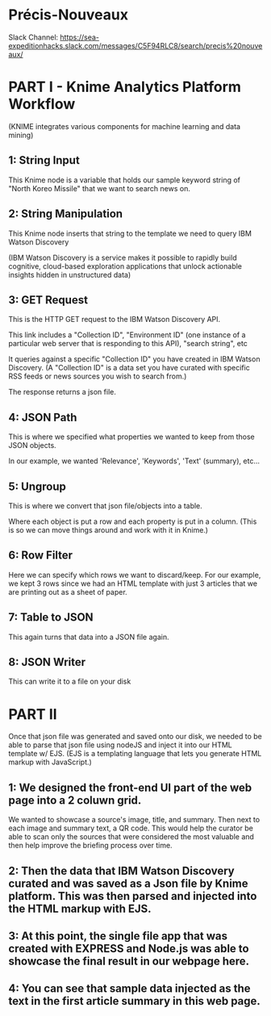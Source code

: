 # Précis-Nouveaux

Slack Channel: https://sea-expeditionhacks.slack.com/messages/C5F94RLC8/search/precis%20nouveaux/ 



# PART I -  Knime Analytics Platform Workflow 
(KNIME integrates various components for machine learning and data mining) 


## 1: String Input 
This Knime node is a variable that holds our sample keyword string of "North Koreo Missile" that we want to search news on.


## 2: String Manipulation
		
This Knime node inserts that string to the template we need to query IBM Watson Discovery

(IBM Watson Discovery is a service makes it possible to rapidly build cognitive, cloud-based exploration applications that unlock actionable insights hidden in unstructured data)


## 3: GET Request
This is the HTTP GET request to the IBM Watson Discovery API.

This link includes a "Collection ID", "Environment ID" (one instance of a particular web server that is responding to this API), "search string", etc  

It queries against a specific "Collection ID" you have created in IBM Watson Discovery. (A "Collection ID" is a data set you have curated with specific RSS feeds or news sources you wish to search from.)

The response returns a json file. 


## 4: JSON Path
This is  where we specified what properties we wanted to keep from those JSON objects. 

In our example, we wanted 'Relevance', 'Keywords', 'Text' (summary), etc...


## 5: Ungroup
This is where we convert that json file/objects into a table. 

Where each object is put a row and each property is put in a column. (This is so we can move things around and work with it in Knime.)


## 6: Row Filter
Here we can specify which rows we want to discard/keep.
For our example, we kept 3 rows since we had an HTML template with just 3 articles that we are printing out as a sheet of paper.


## 7: Table to JSON
This again turns that data into a JSON file again.


## 8: JSON Writer
This can write it to a file on your disk 






# PART II 


Once that json file was generated and saved onto our disk, we needed to be able to parse that json file using nodeJS and inject it into our HTML template w/ EJS. (EJS is a templating language that lets you generate HTML markup with JavaScript.) 



## 1: We designed the front-end UI part of the web page into a 2 coluwn grid. 
We wanted to showcase a source's image, title, and summary. Then next to each image and summary text, a QR code. This would help the curator be able to scan only the sources that were considered the most valuable and then help improve the briefing process over time.

## 2: Then the data that IBM Watson Discovery curated and was saved as a Json file by Knime platform. This was then parsed and injected into the HTML markup with EJS. 
  
  
## 3: At this point, the single file app that was created with EXPRESS and Node.js was able to showcase the final result in our webpage here.  

## 4: You can see that sample data injected as the text in the first article summary in this web page. 










